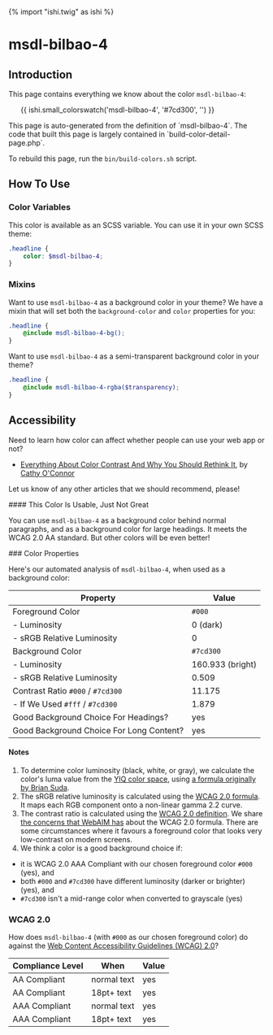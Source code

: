 {% import "ishi.twig" as ishi %}
# msdl-bilbao-4

## Introduction

This page contains everything we know about the color `msdl-bilbao-4`:

<div class="grid">
    <div class="cell">
        <div class="swatch">
            <ul>
                {{ ishi.small_colorswatch('msdl-bilbao-4', '#7cd300', '') }}
            </ul>
        </div>
    </div>
</div>

<div class="callout attention" markdown="1">
This page is auto-generated from the definition of `msdl-bilbao-4`. The code that built this page is largely contained in `build-color-detail-page.php`.

To rebuild this page, run the `bin/build-colors.sh` script.
</div>

## How To Use

### Color Variables

This color is available as an SCSS variable. You can use it in your own SCSS theme:

```scss
.headline {
    color: $msdl-bilbao-4;
}
```

### Mixins

Want to use `msdl-bilbao-4` as a background color in your theme? We have a mixin that will set both the `background-color` and `color` properties for you:

```scss
.headline {
    @include msdl-bilbao-4-bg();
}
```

Want to use `msdl-bilbao-4` as a semi-transparent background color in your theme?

```scss
.headline {
    @include msdl-bilbao-4-rgba($transparency);
}
```

## Accessibility

Need to learn how color can affect whether people can use your web app or not?

* [Everything About Color Contrast And Why You Should Rethink It](https://www.smashingmagazine.com/2014/10/color-contrast-tips-and-tools-for-accessibility/), by [Cathy O'Connor](http://www.twitter.com/cagocon)

Let us know of any other articles that we should recommend, please!
<div class="callout warning" markdown="1">
#### This Color Is Usable, Just Not Great

You can use `msdl-bilbao-4` as a background color behind normal paragraphs, and as a background color for large headings. It meets the WCAG 2.0 AA standard. But other colors will be even better!
</div>
### Color Properties

Here's our automated analysis of `msdl-bilbao-4`, when used as a background color:

Property | Value
---------|------
Foreground Color | `#000`
- Luminosity | 0 (dark)
- sRGB Relative Luminosity | 0
Background Color | `#7cd300`
- Luminosity | 160.933 (bright)
- sRGB Relative Luminosity | 0.509
Contrast Ratio `#000` / `#7cd300` | 11.175
- If We Used `#fff` / `#7cd300` | 1.879
Good Background Choice For Headings? | yes
Good Background Choice For Long Content? | yes

#### Notes

1. To determine color luminosity (black, white, or gray), we calculate the color's luma value from the [YIQ color space](https://en.wikipedia.org/wiki/YIQ), using [a formula originally by Brian Suda](https://24ways.org/2010/calculating-color-contrast/).
1. The sRGB relative luminosity is calculated using the [WCAG 2.0 formula](https://www.w3.org/TR/WCAG20/#relativeluminancedef). It maps each RGB component onto a non-linear gamma 2.2 curve.
1. The contrast ratio is calculated using the [WCAG 2.0 definition](https://www.w3.org/TR/2008/REC-WCAG20-20081211/#contrast-ratiodef). We share [the concerns that WebAIM has](http://webaim.org/blog/wcag-2-1-feedback/) about the WCAG 2.0 formula. There are some circumstances where it favours a foreground color that looks very low-contrast on modern screens.
1. We think a color is a good background choice if:
  - it is WCAG 2.0 AAA Compliant with our chosen foreground color `#000` (yes), and
  - both `#000` and `#7cd300` have different luminosity (darker or brighter) (yes), and
  - `#7cd300` isn't a mid-range color when converted to grayscale (yes)

### WCAG 2.0

How does `msdl-bilbao-4` (with `#000` as our chosen foreground color) do against the [Web Content Accessibility Guidelines (WCAG) 2.0](https://www.w3.org/TR/WCAG20/)?

Compliance Level | When | Value
-----------------|------|------
AA Compliant | normal text | yes
AA Compliant | 18pt+ text | yes
AAA Compliant | normal text | yes
AAA Compliant | 18pt+ text | yes